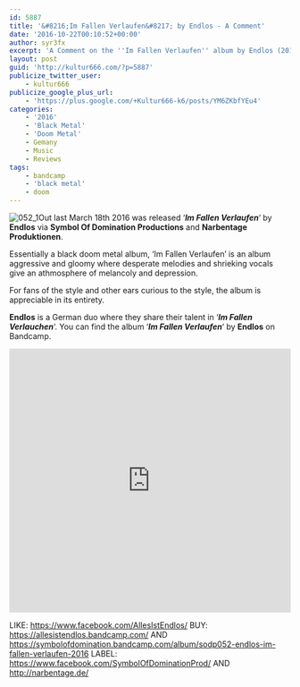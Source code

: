 ```yaml
---
id: 5887
title: '&#8216;Im Fallen Verlaufen&#8217; by Endlos - A Comment'
date: '2016-10-22T00:10:52+00:00'
author: syr3fx
excerpt: 'A Comment on the ''Im Fallen Verlaufen'' album by Endlos (2016).'
layout: post
guid: 'http://kultur666.com/?p=5887'
publicize_twitter_user:
    - kultur666
publicize_google_plus_url:
    - 'https://plus.google.com/+Kultur666-k6/posts/YM6ZKbfYEu4'
categories:
    - '2016'
    - 'Black Metal'
    - 'Doom Metal'
    - Gemany
    - Music
    - Reviews
tags:
    - bandcamp
    - 'black metal'
    - doom
---
```


![052_1](http://localhost:8080/wp-content/uploads/2016/10/052_1.jpg)Out last March 18th 2016 was released ‘***Im Fallen Verlaufen***‘ by **Endlos** via **Symbol Of Domination Productions** and **Narbentage Produktionen**.

Essentially a black doom metal album, ‘Im Fallen Verlaufen’ is an album aggressive and gloomy where desperate melodies and shrieking vocals give an athmosphere of melancoly and depression.

For fans of the style and other ears curious to the style, the album is appreciable in its entirety.

**Endlos** is a German duo where they share their talent in ‘***Im Fallen Verlauchen***‘. You can find the album ‘***Im Fallen Verlaufen***‘ by **Endlos** on Bandcamp.

<iframe style="border: 0; width: 100%; height: 472px;" src="https://bandcamp.com/EmbeddedPlayer/album=2420336017/size=large/bgcol=333333/linkcol=e99708/tracklist=false/transparent=true/" seamless></iframe>

LIKE: <https://www.facebook.com/AllesIstEndlos/>
BUY: <https://allesistendlos.bandcamp.com/> AND <https://symbolofdomination.bandcamp.com/album/sodp052-endlos-im-fallen-verlaufen-2016>
LABEL: <https://www.facebook.com/SymbolOfDominationProd/> AND <http://narbentage.de/>